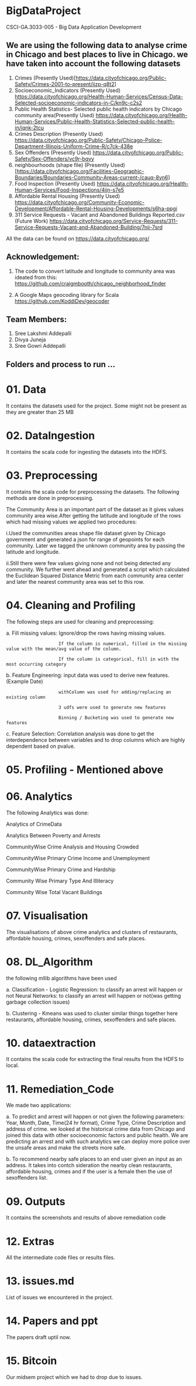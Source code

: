 # BigDataProject
CSCI-GA.3033-005 - Big Data Application Development


## We are using the following data to analyse crime in Chicago and best places to live in Chicago. we have taken into account the following datasets

1. Crimes (Presently Used)[https://data.cityofchicago.org/Public-Safety/Crimes-2001-to-present/ijzp-q8t2]
2. Socioeconomic_Indicators (Presently Used) https://data.cityofchicago.org/Health-Human-Services/Census-Data-Selected-socioeconomic-indicators-in-C/kn9c-c2s2
3. Public Health Statistics- Selected public health indicators by Chicago community area(Presently Used) https://data.cityofchicago.org/Health-Human-Services/Public-Health-Statistics-Selected-public-health-in/iqnk-2tcu
4. Crimes Description (Presently Used) https://data.cityofchicago.org/Public-Safety/Chicago-Police-Department-Illinois-Uniform-Crime-R/c7ck-438e
5. Sex Offenders (Presently Used) https://data.cityofchicago.org/Public-Safety/Sex-Offenders/vc9r-bqvy
6. neighbourhoods (shape file) (Presently Used) [https://data.cityofchicago.org/Facilities-Geographic-Boundaries/Boundaries-Community-Areas-current-/cauq-8yn6]
7. Food Inspection (Presently Used) https://data.cityofchicago.org/Health-Human-Services/Food-Inspections/4ijn-s7e5
8. Affordable Rental Housing (Presently Used) https://data.cityofchicago.org/Community-Economic-Development/Affordable-Rental-Housing-Developments/s6ha-ppgi
9. 311 Service Requests - Vacant and Abandoned Buildings Reported.csv (Future Work) https://data.cityofchicago.org/Service-Requests/311-Service-Requests-Vacant-and-Abandoned-Building/7nii-7srd

All the data can be found on https://data.cityofchicago.org/

## Acknowledgement: 

1. The code to convert latitude and longitude to community area was ideated from this:  
https://github.com/craigmbooth/chicago_neighborhood_finder

2. A Google Maps geocoding library for Scala
https://github.com/KoddiDev/geocoder


## Team Members:

1. Sree Lakshmi Addepalli
2. Divya Juneja
3. Sree Gowri Addepalli


##  Folders and process to run ...

# 01. Data
It contains the datasets used for the project. Some might not be present as they  are  greater than 25 MB

# 02. DataIngestion
It  contains the scala code for ingesting the datasets into the HDFS.

# 03. Preprocessing
It  contains the scala code for preprocessing the datasets. The following methods are done in preprocessing.

The Community Area is an important part of the dataset as it gives values community area wise.After getting the latitude and longitude of the rows which had missing values we applied two procedures:

i.Used the communities areas shape file dataset given by Chicago government and generated a json for range of geopoints for each community. Later we tagged the unknown community area by passing the latitude and longitude.

ii.Still there were few values giving none and not being detected any community. We further went ahead and generated a script which calculated the Euclidean Squared Distance Metric from each community area center and later the nearest community area was set to this row.

# 04. Cleaning and Profiling
The following steps are used for cleaning and preprocessing:

a. Fill missing values: Ignore/drop the rows having missing values.

                        If the column is numerical, filled in the missing value with the mean/avg value of the column. 
                        
                        If the column is categorical, fill in with the most occurring category
                        
b. Feature Engineering: input data was used to derive new features.(Example Date)

                        withColumn was used for adding/replacing an existing column
                        
                        3 udfs were used to generate new features
                        
                        Binning / Bucketing was used to generate new features
                        
c. Feature Selection: Correlation analysis was done to get the interdependence between variables and to  drop columns which are highly dependent based on pvalue.

# 05. Profiling - Mentioned above

# 06. Analytics
The following Analytics was done: 

Analytics of CrimeData

Analytics Between Poverty and Arrests

CommunityWise Crime Analysis and Housing Crowded

CommunityWise Primary Crime Income and Unemployment

CommunityWise Primary Crime and Hardship

Community Wise Primary Type And Illiteracy

Community Wise Total Vacant Buildings

# 07. Visualisation
The visualisations of above crime analytics and clusters of restaurants, affordable housing,  crimes, sexoffenders  and safe places.

# 08. DL_Algorithm
the following mllib algorithms have been used

a. Classification - Logistic Regression:  to classify an arrest will happen or not
                    Neural Networks: to classify an arrest will happen or not(was getting  garbage collection issues)
                    
b. Clustering - Kmeans was used to cluster similar things together here restaurants, affordable housing,  crimes, sexoffenders  and safe places.

# 10. dataextraction
It  contains the scala code for extracting the final results from the HDFS to local.

# 11. Remediation_Code
We made two applications:

a. To predict  and arrest will happen or not given the following parameters:
Year, Month, Date, Time(24 hr format), Crime Type,  Crime Description and address of crime.
we looked at the historical crime data from Chicago and joined this data with other socioeconomic factors and public health.
We are predicting an arrest and with such analytics we can deploy more police over the unsafe areas and make the streets more safe.

b. To recommend nearby safe places to an end user given an input  as an address. It takes into contch sideration the nearby  clean restaurants, affordable housing, crimes and if the user is a female then the use of sexoffenders list.

# 09. Outputs
It  contains the screenshots and results of above remediation code

# 12. Extras
All the intermediate code files or results files.

# 13. issues.md
List of issues we encountered in the project.

# 14. Papers and ppt
The papers draft uptil now.

# 15. Bitcoin
Our midsem project which we had to drop due to issues.
